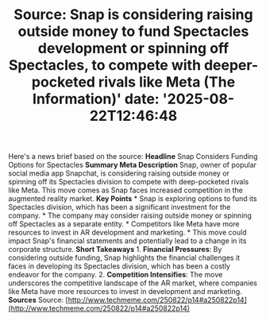 ﻿---
title: "Source: Snap is considering raising outside money to fund Spectacles development or spinning off Spectacles, to compete with deeper-pocketed rivals like Meta (The Information)'
date: '2025-08-22T12:46:48"
category: "Markets"
summary: ""
slug: "source snap is considering raising outside money to fund spe"
source_urls:
  - "http://www.techmeme.com/250822/p14#a250822p14"
seo:
  title: "Source: Snap is considering raising outside money to fund Spectacles development or spinning off Spectacles, to compete with deeper-pocketed rivals like Meta (The Information) | Hash n Hedge'
  description: '"
  keywords: ["news", "markets", "brief"]
---
Here's a news brief based on the source:  **Headline** Snap Considers Funding Options for Spectacles  **Summary Meta Description** Snap, owner of popular social media app Snapchat, is considering raising outside money or spinning off its Spectacles division to compete with deep-pocketed rivals like Meta. This move comes as Snap faces increased competition in the augmented reality market.  **Key Points**  * Snap is exploring options to fund its Spectacles division, which has been a significant investment for the company. * The company may consider raising outside money or spinning off Spectacles as a separate entity. * Competitors like Meta have more resources to invest in AR development and marketing. * This move could impact Snap's financial statements and potentially lead to a change in its corporate structure.  **Short Takeaways**  1. **Financial Pressures**: By considering outside funding, Snap highlights the financial challenges it faces in developing its Spectacles division, which has been a costly endeavor for the company. 2. **Competition Intensifies**: The move underscores the competitive landscape of the AR market, where companies like Meta have more resources to invest in development and marketing.  **Sources** Source: [http://www.techmeme.com/250822/p14#a250822p14](http://www.techmeme.com/250822/p14#a250822p14) 
